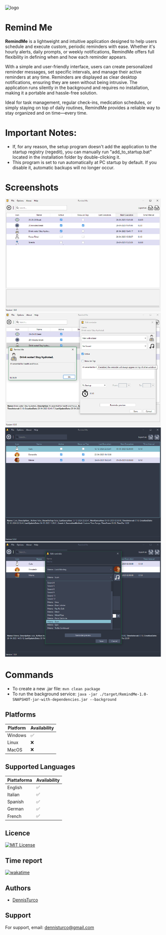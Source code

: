 ![logo](src/main/resources/res/img/logo.ico)

# Remind Me
**RemindMe** is a lightweight and intuitive application designed to help users schedule and execute custom, periodic reminders with ease. Whether it's hourly alerts, daily prompts, or weekly notifications, RemindMe offers full flexibility in defining when and how each reminder appears.

With a simple and user-friendly interface, users can create personalized reminder messages, set specific intervals, and manage their active reminders at any time. Reminders are displayed as clear desktop notifications, ensuring they are seen without being intrusive. The application runs silently in the background and requires no installation, making it a portable and hassle-free solution.

Ideal for task management, regular check-ins, medication schedules, or simply staying on top of daily routines, RemindMe provides a reliable way to stay organized and on time—every time.

# Important Notes:
* If, for any reason, the setup program doesn't add the application to the startup registry (regedit), you can manually run "add_to_startup.bat" located in the installation folder by double-clicking it.
* This program is set to run automatically at PC startup by default. If you disable it, automatic backups will no longer occur.

# Screenshots
![image1](./docs/imgs/screen1.png)
![image2](./docs/imgs/screen2.png)
![image3](./docs/imgs/screen3.png)
![image4](./docs/imgs/screen4.png)

# Commands
* To create a new .jar file: `mvn clean package`
* To run the background service: `java -jar ./target/RemindMe-1.0-SNAPSHOT-jar-with-dependencies.jar --background`

## Platforms

| Platform | Availability |
| --- | --- |
| Windows | ✅ |
| Linux | ❌ |
| MacOS | ❌ |

## Supported Languages

| Piattaforma | Availability |
| --- | --- |
| English | ✅ |
| Italian | ✅ |
| Spanish | ✅ |
| German | ✅ |
| French | ✅ |

## Licence

[![MIT License](https://img.shields.io/badge/License-MIT-green.svg)](https://choosealicense.com/licenses/mit/)


## Time report
[![wakatime](https://wakatime.com/badge/user/ce36d0fc-2f0b-4e85-b318-872804ab18b6/project/9e61a826-ec67-41fc-a225-d50fce9cb025.svg)](https://wakatime.com/badge/user/ce36d0fc-2f0b-4e85-b318-872804ab18b6/project/9e61a826-ec67-41fc-a225-d50fce9cb025)


## Authors

- [DennisTurco](https://www.github.com/DennisTurco)


## Support

For support, email: dennisturco@gmail.com